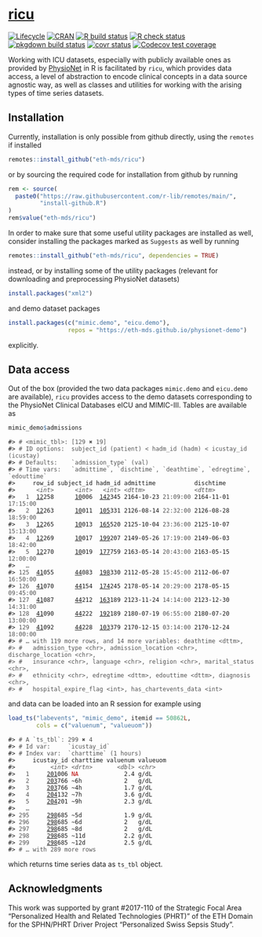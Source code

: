 
<!-- README.md is generated from README.Rmd. Please edit that file -->

# [ricu](https://eth-mds.github.io/ricu/)

<!-- badges: start -->

[![Lifecycle](https://img.shields.io/badge/lifecycle-stable-brightgreen.svg)](https://lifecycle.r-lib.org/articles/stages.html#stable)
[![CRAN](https://www.r-pkg.org/badges/version/ricu)](https://cran.r-project.org/package=ricu)
[![R build
status](https://github.com/eth-mds/ricu/workflows/build/badge.svg)](https://github.com/eth-mds/ricu/actions?query=workflow%3Abuild)
[![R check
status](https://github.com/eth-mds/ricu/workflows/check/badge.svg)](https://github.com/eth-mds/ricu/actions?query=workflow%3Acheck)
[![pkgdown build
status](https://github.com/eth-mds/ricu/workflows/pkgdown/badge.svg)](https://github.com/eth-mds/ricu/actions?query=workflow%3Apkgdown)
[![covr
status](https://github.com/eth-mds/ricu/workflows/coverage/badge.svg)](https://github.com/eth-mds/ricu/actions?query=workflow%3Acoverage)
[![Codecov test
coverage](https://codecov.io/gh/eth-mds/ricu/branch/main/graph/badge.svg?token=gQisoami9F)](https://app.codecov.io/gh/eth-mds/ricu)
<!-- badges: end -->

Working with ICU datasets, especially with publicly available ones as
provided by [PhysioNet](https://physionet.org) in R is facilitated by
`ricu`, which provides data access, a level of abstraction to encode
clinical concepts in a data source agnostic way, as well as classes and
utilities for working with the arising types of time series datasets.

## Installation

Currently, installation is only possible from github directly, using the
`remotes` if installed

``` r
remotes::install_github("eth-mds/ricu")
```

or by sourcing the required code for installation from github by running

``` r
rem <- source(
  paste0("https://raw.githubusercontent.com/r-lib/remotes/main/",
         "install-github.R")
)
rem$value("eth-mds/ricu")
```

In order to make sure that some useful utility packages are installed as
well, consider installing the packages marked as `Suggests` as well by
running

``` r
remotes::install_github("eth-mds/ricu", dependencies = TRUE)
```

instead, or by installing some of the utility packages (relevant for
downloading and preprocessing PhysioNet datasets)

``` r
install.packages("xml2")
```

and demo dataset packages

``` r
install.packages(c("mimic.demo", "eicu.demo"),
                 repos = "https://eth-mds.github.io/physionet-demo")
```

explicitly.

## Data access

Out of the box (provided the two data packages `mimic.demo` and
`eicu.demo` are available), `ricu` provides access to the demo datasets
corresponding to the PhysioNet Clinical Databases eICU and MIMIC-III.
Tables are available as

``` r
mimic_demo$admissions
```

<PRE class="fansi fansi-output"><CODE>#&gt; <span style='color: #555555;'># &lt;mimic_tbl&gt;: [129 ✖ 19]</span>
#&gt; <span style='color: #555555;'># ID options:  subject_id (patient) &lt; hadm_id (hadm) &lt; icustay_id (icustay)</span>
#&gt; <span style='color: #555555;'># Defaults:    `admission_type` (val)</span>
#&gt; <span style='color: #555555;'># Time vars:   `admittime`, `dischtime`, `deathtime`, `edregtime`, `edouttime`</span>
#&gt;     row_id subject_id hadm_id admittime           dischtime
#&gt;      <span style='color: #555555; font-style: italic;'>&lt;int&gt;</span>      <span style='color: #555555; font-style: italic;'>&lt;int&gt;</span>   <span style='color: #555555; font-style: italic;'>&lt;int&gt;</span> <span style='color: #555555; font-style: italic;'>&lt;dttm&gt;</span>              <span style='color: #555555; font-style: italic;'>&lt;dttm&gt;</span>
#&gt;   <span style='color: #555555;'>1</span>  <span style='text-decoration: underline;'>12</span>258      <span style='text-decoration: underline;'>10</span>006  <span style='text-decoration: underline;'>142</span>345 2164-10-23 <span style='color: #555555;'>21:09:00</span> 2164-11-01 <span style='color: #555555;'>17:15:00</span>
#&gt;   <span style='color: #555555;'>2</span>  <span style='text-decoration: underline;'>12</span>263      <span style='text-decoration: underline;'>10</span>011  <span style='text-decoration: underline;'>105</span>331 2126-08-14 <span style='color: #555555;'>22:32:00</span> 2126-08-28 <span style='color: #555555;'>18:59:00</span>
#&gt;   <span style='color: #555555;'>3</span>  <span style='text-decoration: underline;'>12</span>265      <span style='text-decoration: underline;'>10</span>013  <span style='text-decoration: underline;'>165</span>520 2125-10-04 <span style='color: #555555;'>23:36:00</span> 2125-10-07 <span style='color: #555555;'>15:13:00</span>
#&gt;   <span style='color: #555555;'>4</span>  <span style='text-decoration: underline;'>12</span>269      <span style='text-decoration: underline;'>10</span>017  <span style='text-decoration: underline;'>199</span>207 2149-05-26 <span style='color: #555555;'>17:19:00</span> 2149-06-03 <span style='color: #555555;'>18:42:00</span>
#&gt;   <span style='color: #555555;'>5</span>  <span style='text-decoration: underline;'>12</span>270      <span style='text-decoration: underline;'>10</span>019  <span style='text-decoration: underline;'>177</span>759 2163-05-14 <span style='color: #555555;'>20:43:00</span> 2163-05-15 <span style='color: #555555;'>12:00:00</span>
#&gt;   <span style='color: #555555;'>…</span>
#&gt; <span style='color: #555555;'>125</span>  <span style='text-decoration: underline;'>41</span>055      <span style='text-decoration: underline;'>44</span>083  <span style='text-decoration: underline;'>198</span>330 2112-05-28 <span style='color: #555555;'>15:45:00</span> 2112-06-07 <span style='color: #555555;'>16:50:00</span>
#&gt; <span style='color: #555555;'>126</span>  <span style='text-decoration: underline;'>41</span>070      <span style='text-decoration: underline;'>44</span>154  <span style='text-decoration: underline;'>174</span>245 2178-05-14 <span style='color: #555555;'>20:29:00</span> 2178-05-15 <span style='color: #555555;'>09:45:00</span>
#&gt; <span style='color: #555555;'>127</span>  <span style='text-decoration: underline;'>41</span>087      <span style='text-decoration: underline;'>44</span>212  <span style='text-decoration: underline;'>163</span>189 2123-11-24 <span style='color: #555555;'>14:14:00</span> 2123-12-30 <span style='color: #555555;'>14:31:00</span>
#&gt; <span style='color: #555555;'>128</span>  <span style='text-decoration: underline;'>41</span>090      <span style='text-decoration: underline;'>44</span>222  <span style='text-decoration: underline;'>192</span>189 2180-07-19 <span style='color: #555555;'>06:55:00</span> 2180-07-20 <span style='color: #555555;'>13:00:00</span>
#&gt; <span style='color: #555555;'>129</span>  <span style='text-decoration: underline;'>41</span>092      <span style='text-decoration: underline;'>44</span>228  <span style='text-decoration: underline;'>103</span>379 2170-12-15 <span style='color: #555555;'>03:14:00</span> 2170-12-24 <span style='color: #555555;'>18:00:00</span>
#&gt; <span style='color: #555555;'># … with 119 more rows, and 14 more variables: deathtime &lt;dttm&gt;,
#&gt; #   admission_type &lt;chr&gt;, admission_location &lt;chr&gt;, discharge_location &lt;chr&gt;,
#&gt; #   insurance &lt;chr&gt;, language &lt;chr&gt;, religion &lt;chr&gt;, marital_status &lt;chr&gt;,
#&gt; #   ethnicity &lt;chr&gt;, edregtime &lt;dttm&gt;, edouttime &lt;dttm&gt;, diagnosis &lt;chr&gt;,
#&gt; #   hospital_expire_flag &lt;int&gt;, has_chartevents_data &lt;int&gt;</span>
</CODE></PRE>

and data can be loaded into an R session for example using

``` r
load_ts("labevents", "mimic_demo", itemid == 50862L,
        cols = c("valuenum", "valueuom"))
```

<PRE class="fansi fansi-output"><CODE>#&gt; <span style='color: #555555;'># A `ts_tbl`: 299 ✖ 4</span>
#&gt; <span style='color: #555555;'># Id var:     `icustay_id`</span>
#&gt; <span style='color: #555555;'># Index var:  `charttime` (1 hours)</span>
#&gt;     icustay_id charttime valuenum valueuom
#&gt;          <span style='color: #555555; font-style: italic;'>&lt;int&gt;</span> <span style='color: #555555; font-style: italic;'>&lt;drtn&gt;</span>       <span style='color: #555555; font-style: italic;'>&lt;dbl&gt;</span> <span style='color: #555555; font-style: italic;'>&lt;chr&gt;</span>
#&gt;   <span style='color: #555555;'>1</span>     <span style='text-decoration: underline;'>201</span>006 <span style='color: #BB0000;'>NA</span>             2.4 g/dL
#&gt;   <span style='color: #555555;'>2</span>     <span style='text-decoration: underline;'>203</span>766 ~6h            2   g/dL
#&gt;   <span style='color: #555555;'>3</span>     <span style='text-decoration: underline;'>203</span>766 ~4h            1.7 g/dL
#&gt;   <span style='color: #555555;'>4</span>     <span style='text-decoration: underline;'>204</span>132 ~7h            3.6 g/dL
#&gt;   <span style='color: #555555;'>5</span>     <span style='text-decoration: underline;'>204</span>201 ~9h            2.3 g/dL
#&gt;   <span style='color: #555555;'>…</span>
#&gt; <span style='color: #555555;'>295</span>     <span style='text-decoration: underline;'>298</span>685 ~5d            1.9 g/dL
#&gt; <span style='color: #555555;'>296</span>     <span style='text-decoration: underline;'>298</span>685 ~6d            2   g/dL
#&gt; <span style='color: #555555;'>297</span>     <span style='text-decoration: underline;'>298</span>685 ~8d            2   g/dL
#&gt; <span style='color: #555555;'>298</span>     <span style='text-decoration: underline;'>298</span>685 ~11d           2.2 g/dL
#&gt; <span style='color: #555555;'>299</span>     <span style='text-decoration: underline;'>298</span>685 ~12d           2.5 g/dL
#&gt; <span style='color: #555555;'># … with 289 more rows</span>
</CODE></PRE>

which returns time series data as `ts_tbl` object.

## Acknowledgments

This work was supported by grant \#2017-110 of the Strategic Focal Area
“Personalized Health and Related Technologies (PHRT)” of the ETH Domain
for the SPHN/PHRT Driver Project “Personalized Swiss Sepsis Study”.
